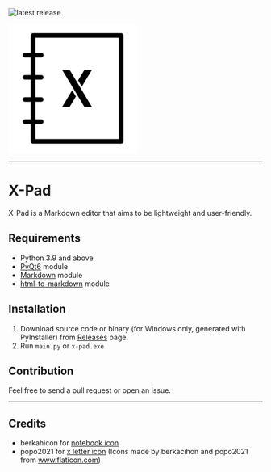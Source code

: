 ![latest release](https://img.shields.io/github/v/release/ygz213/X-Pad?style=flat-square "latest release")

![](app/icons/icon.png)

---

# X-Pad

X-Pad is a Markdown editor that aims to be lightweight and user-friendly.

## Requirements

- Python 3.9 and above
- [PyQt6](https://pypi.org/project/PyQt6/) module
- [Markdown](https://pypi.org/project/Markdown/) module
- [html-to-markdown](https://pypi.org/project/html-to-markdown/) module

## Installation

1. Download source code or binary (for Windows only, generated with PyInstaller) from [Releases](https://github.com/ygz213/X-Pad/releases) page.
2. Run `main.py` or `x-pad.exe`

##  Contribution 

Feel free to send a pull request or open an issue.

---

## Credits

- berkahicon for [notebook icon](https://www.flaticon.com/free-icon/notebook_828368)
- popo2021 for [x letter icon](https://www.flaticon.com/free-icon/letter-x_8207032) (Icons made by berkacihon and popo2021 from www.flaticon.com)